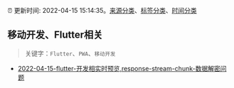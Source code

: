 :alarm_clock: 更新时间: 2022-04-15 15:14:35。[来源分类](../README.md)、[标签分类](../TAGS.md)、[时间分类](../TIMELINE.md)

## 移动开发、Flutter相关


> 关键字：`Flutter`、`PWA`、`移动开发`



- [2022-04-15-flutter-开发相实时预览,response-stream-chunk-数据解密问题](https://www.v2ex.com/t/847221) 
